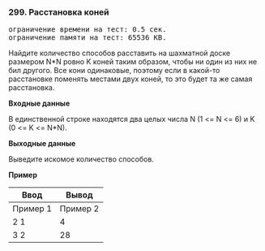 ### 299. Расстановка коней

<pre>ограничение времени на тест: 0.5 сек.
ограничение памяти на тест: 65536 KB.</pre>

Найдите количество способов расставить на шахматной доске размером N*N ровно K коней таким образом, чтобы ни один из них не бил другого. Все кони одинаковые, поэтому если в какой-то расстановке поменять местами двух коней, то это будет та же самая расстановка.

**Входные данные**

В единственной строке находятся два целых числа N (1 <= N <= 6) и K (0 <= K <= N*N).

**Выходные данные**

Выведите искомое количество способов.

**Пример**

Ввод | Вывод
--- | ---
Пример 1 | Пример 2 
2 1 | 4 
3 2 | 28
